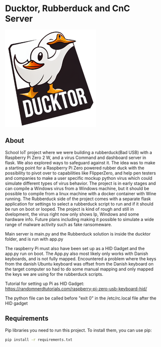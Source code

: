 # Ducktor, Rubberduck and CnC Server

<img src="https://raw.githubusercontent.com/IngvarOlsen/RubberDuckyCnC/main/ducktor/static/ducktor.png" width="300">

## About

School IoT project where we were building a rubberduck(Bad USB) with a Raspberry Pi Zero 2 W, and a virus Command and dashboard server in flask. We also explored ways to safeguard against it. The idea was to make a starting point for a Raspberry Pi Zero powered rubber duck with the possibility to pivot over to capabilities like FlipperZero, and help pen testers and companies to make a user specific mockup python virus which could simulate different types of virus behavior. The project is in early stages and can compile a Windows virus from a Windows machine, but it should be possible to compile from a linux machine with a docker container with Wine running. The Rubberduck side of the project comes with a separate flask application for settings to select a rubberduck script to run and if it should be run on boot or looped. The project is kind of rough and still in dvelopment, the virus right now only shows Ip, Windows and some hardware info. Future plans including making it possible to simulate a wide range of malware activity such as fake ransomeware.

Main server is main.py and the Rubberduck solution is inside the ducktor folder, and is run with app.py

The raspberry Pi must also have been set up as a HID Gadget and the app.py run on boot. The App.py also most likely only works with Danish keyboards, and is not fully mapped. Encountered a problem where the keys from the danish Ubuntu keyboard was offset from the Danish keyboard on the target computer so had to do some manual mapping and only mapped the keys we are using for the rubberduck scripts.

Tutorial for setting up Pi as HID Gadget: https://randomnerdtutorials.com/raspberry-pi-zero-usb-keyboard-hid/

The python file can be called before "exit 0" in the /etc/rc.local file after the HID gadget

## Requirements

Pip libraries you need to run this project. To install them, you can use pip:

```bash
pip install -r requirements.txt
